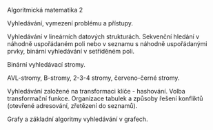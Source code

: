 Algoritmická matematika 2

Vyhledávání, vymezení problému a přístupy.

Vyhledávání v lineárních datových strukturách. Sekvenční hledání v náhodně uspořádaném 
poli nebo v seznamu s náhodně uspořádanými prvky, binární vyhledávání v setříděném poli.

Binární vyhledávací stromy. 

AVL-stromy, B-stromy, 2-3-4 stromy, červeno-černé stromy. 

Vyhledávání založené na transformaci klíče - hashování. Volba transformační funkce. 
Organizace tabulek a způsoby řešení konfliktů (otevřené adresování, zřetězení do seznamů).

Grafy a základní algoritmy vyhledávání v grafech.
